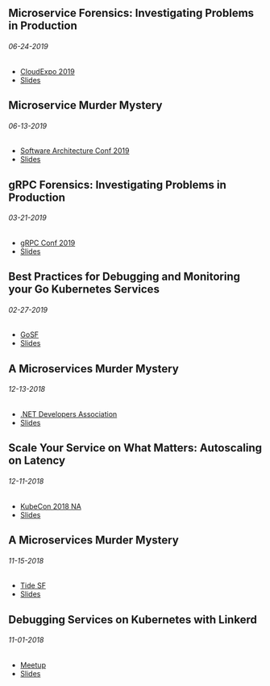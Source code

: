 Microservice Forensics: Investigating Problems in Production
------------------------------------------------------------

###### 06-24-2019

- [CloudExpo 2019](https://www.cloudcomputingexpo.com/)
- [Slides](cloudexpo-06-2019/slides.pdf)

Microservice Murder Mystery
----------------------------------------------------

###### 06-13-2019

- [Software Architecture Conf 2019](https://conferences.oreilly.com/software-architecture/sa-ca)
- [Slides](sa-conf-06-2019/slides.pdf)

gRPC Forensics: Investigating Problems in Production
----------------------------------------------------

###### 03-21-2019

- [gRPC Conf 2019](https://events.linuxfoundation.org/events/grpconf-2019/)
- [Slides](grpcconf-03-2019/slides.pdf)

Best Practices for Debugging and Monitoring your Go Kubernetes Services
-----------------------------------------------------------------------

###### 02-27-2019

- [GoSF](https://www.meetup.com/golangsf/events/257910415/)
- [Slides](gosf-02-2019/slides.pdf)

A Microservices Murder Mystery
------------------------------

###### 12-13-2018

- [.NET Developers Association](https://www.meetup.com/en-AU/NET-Developers-Association-Westside/events/257009014/)
- [Slides](dotnet-12-2018/slides.pdf)

Scale Your Service on What Matters: Autoscaling on Latency
----------------------------------------------------------

###### 12-11-2018

- [KubeCon 2018 NA](https://events.linuxfoundation.org/events/kubecon-cloudnativecon-north-america-2018/)
- [Slides](kubecon-12-2018/slides.pdf)

A Microservices Murder Mystery
------------------------------

###### 11-15-2018

- [Tide SF](https://tidesf.splashthat.com/)
- [Slides](tidesf-11-2018/slides.pdf)

Debugging Services on Kubernetes with Linkerd
---------------------------------------------

###### 11-01-2018

- [Meetup](https://www.meetup.com/en-AU/sfnode/events/mxstsmyxpbcb/)
- [Slides](sfnode-11-2018/slides.pdf)
